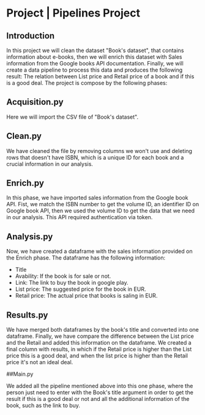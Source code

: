 # Project | Pipelines Project

## Introduction

In this project we will clean the dataset "Book's dataset", that contains information about e-books, then we will enrich this dataset with Sales information from the Google books API documentation. Finally, we will create a data pipeline to process this data and produces the following result: The relation between List price and Retail price of a book and if this is a good deal. The project is compose by the following phases:

## Acquisition.py

Here we will import the CSV file of "Book's dataset". 

## Clean.py

We have cleaned the file by removing columns we won't use and deleting rows that doesn't have ISBN, which is a unique ID for each book and a crucial information in our analysis.


## Enrich.py

In this phase, we have imported sales information from the Google book API. Fist, we match the ISBN number to get the volume ID, an identifier ID on Google book API, then we used the volume ID to get the data that we need in our analysis. This API required authentication via token.

## Analysis.py

Now, we have created a dataframe with the sales information provided on the Enrich phase. The dataframe has the following information:

- Title
- Avability: If the book is for sale or not.
- Link: The link to buy the book in google play.
- List price: The suggested price for the book in EUR.
- Retail price: The actual price that books is saling in EUR.

## Results.py

We have merged both dataframes by the book's title and converted into one dataframe. Finally, we have compare the difference between the List price and the Retail and added this information on the dataframe. We created a final column with results, in which if the Retail price is higher than the List price this is a good deal, and when the list price is higher than the Retail price it's not an ideal deal.

##Main.py

We added all the pipeline mentioned above into this one phase, where the person just need to enter with the Book's title argument in order to get the result if this is a good deal or not and all the additional information of the book, such as the link to buy. 


